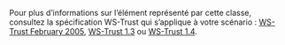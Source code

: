 Pour plus d’informations sur l’élément représenté par cette classe, consultez la spécification WS-Trust qui s’applique à votre scénario : [WS-Trust February 2005](http://schemas.xmlsoap.org/ws/2005/02/trust/), [WS-Trust 1.3](http://docs.oasis-open.org/ws-sx/ws-trust/200512/ws-trust-1.3-os.html) ou [WS-Trust 1.4](http://docs.oasis-open.org/ws-sx/ws-trust/v1.4/os/ws-trust-1.4-spec-os.html).

